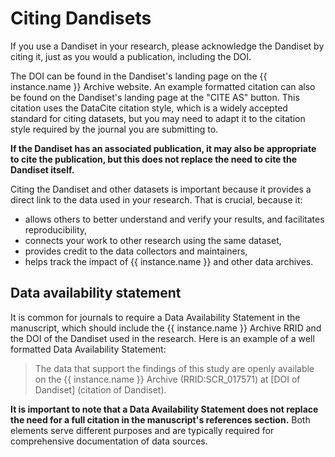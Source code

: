 # Citing Dandisets

If you use a Dandiset in your research, please acknowledge the Dandiset by citing it, just as you would a publication,
including the DOI.

The DOI can be found in the Dandiset's landing page on the {{ instance.name }} Archive website.
An example formatted citation can also be found on the Dandiset's landing page at the "CITE AS" button. This citation
uses the DataCite citation style, which is a widely accepted standard for citing datasets, but you may need to adapt it
to the citation style required by the journal you are submitting to.

**If the Dandiset has an associated publication, it may also be appropriate to cite the publication, but this does not
replace the need to cite the Dandiset itself.**

Citing the Dandiset and other datasets is important because it provides a direct link to the data used in your research. That is crucial, because it:

- allows others to better understand and verify your results, and facilitates reproducibility, 
- connects your work to other research using the same dataset,
- provides credit to the data collectors and maintainers, 
- helps track the impact of {{ instance.name }} and other data archives.

## Data availability statement

It is common for journals to require a Data Availability Statement in the manuscript, which should include the
{{ instance.name }} Archive RRID and the DOI of the Dandiset used in the research.
Here is an example of a well formatted Data Availability Statement:

> The data that support the findings of this study are openly available on the {{ instance.name }} Archive (RRID:SCR_017571) at [DOI of Dandiset] (citation of Dandiset).

**It is important to note that a Data Availability Statement does not replace the need for a full citation in the
manuscript's references section.**
Both elements serve different purposes and are typically required for comprehensive documentation of data sources.
